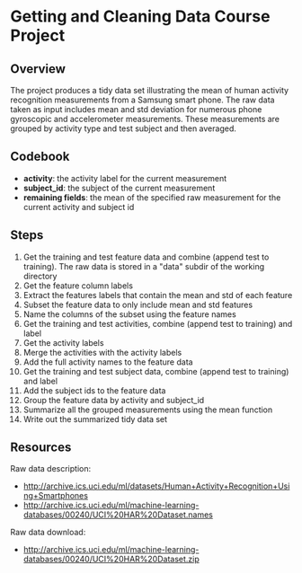 # Getting and Cleaning Data Course Project

## Overview

The project produces a tidy data set illustrating the mean of human activity recognition measurements from a Samsung smart phone. The raw data taken as input includes mean and std deviation for numerous phone gyroscopic and accelerometer measurements. These measurements are grouped by activity type and test subject and then averaged.

## Codebook

* __activity__: the activity label for the current measurement
* __subject_id__: the subject of the current measurement
* __remaining fields__: the mean of the specified raw measurement for the current activity and subject id

## Steps

1. Get the training and test feature data and combine (append test to training). The raw data is stored in a "data" subdir of the working directory
2. Get the feature column labels
3. Extract the features labels that contain the mean and std of each feature
4. Subset the feature data to only include mean and std features
5. Name the columns of the subset using the feature names
6. Get the training and test activities, combine (append test to training) and label
7. Get the activity labels
8. Merge the activities with the activity labels
9. Add the full activity names to the feature data
10. Get the training and test subject data, combine (append test to training) and label
11. Add the subject ids to the feature data
12. Group the feature data by activity and subject_id
13. Summarize all the grouped measurements using the mean function
14. Write out the summarized tidy data set

## Resources

Raw data description:
* http://archive.ics.uci.edu/ml/datasets/Human+Activity+Recognition+Using+Smartphones
* http://archive.ics.uci.edu/ml/machine-learning-databases/00240/UCI%20HAR%20Dataset.names

Raw data download:
* http://archive.ics.uci.edu/ml/machine-learning-databases/00240/UCI%20HAR%20Dataset.zip
